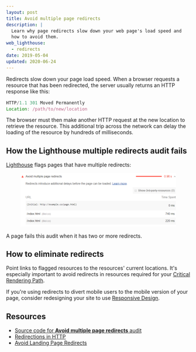 ```yaml
---
layout: post
title: Avoid multiple page redirects
description: |
  Learn why page redirects slow down your web page's load speed and
  how to avoid them.
web_lighthouse:
  - redirects
date: 2019-05-04
updated: 2020-06-24
---
```


Redirects slow down your page load speed.
When a browser requests a resource that has been redirected,
the server usually returns an HTTP response like this:

```js
HTTP/1.1 301 Moved Permanently
Location: /path/to/new/location
```

The browser must then make another HTTP request at the new location
to retrieve the resource.
This additional trip across the network can delay the loading
of the resource by hundreds of milliseconds.

## How the Lighthouse multiple redirects audit fails

[Lighthouse](https://developers.google.com/web/tools/lighthouse/)
flags pages that have multiple redirects:

<figure class="w-figure">
  <img class="w-screenshot" src="redirects.png" alt="">
</figure>

A page fails this audit when it has two or more redirects.

## How to eliminate redirects

Point links to flagged resources
to the resources' current locations.
It's especially important to avoid redirects in resources
required for your [Critical Rendering Path](https://developers.google.com/web/fundamentals/performance/critical-rendering-path/).

If you're using redirects to divert mobile users to the mobile version of your page,
consider redesigning your site to use
[Responsive Design](https://developers.google.com/web/fundamentals/design-and-ux/responsive/).

## Resources

- [Source code for **Avoid multiple page redirects** audit](https://github.com/GoogleChrome/lighthouse/blob/master/lighthouse-core/audits/redirects.js)
- [Redirections in HTTP](https://developer.mozilla.org/en-US/docs/Web/HTTP/Redirections)
- [Avoid Landing Page Redirects](https://developers.google.com/speed/docs/insights/AvoidRedirects)
